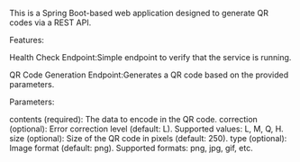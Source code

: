 This is a Spring Boot-based web application designed to generate QR codes via a REST API.

Features:

Health Check Endpoint:Simple endpoint to verify that the service is running.

QR Code Generation Endpoint:Generates a QR code based on the provided parameters.

Parameters:

  contents (required): The data to encode in the QR code.
  correction (optional): Error correction level (default: L). Supported values: L, M, Q, H.
  size (optional): Size of the QR code in pixels (default: 250).
  type (optional): Image format (default: png). Supported formats: png, jpg, gif, etc.
